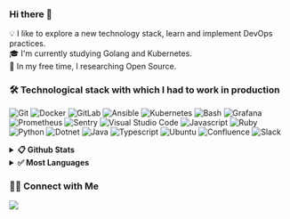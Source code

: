 ### Hi there 👋


💡 I like to explore a new technology stack, learn and implement DevOps practices. \
🎓 I'm currently studying Golang and Kubernetes.\
🐧 In my free time, I researching Open Source.

<!-- <img alt="Night Coding" src="https://raw.githubusercontent.com/CSRedRat/CSRedRat/master//Night-Coding.gif" align="right"/> -->

### 🛠 Technological stack with which I had to work in production

![Git](https://img.shields.io/badge/-Git-05122A?style=for-the-badge&logo=git)
![Docker](https://img.shields.io/badge/-Docker-05122A?style=for-the-badge&logo=docker)
![GitLab](https://img.shields.io/badge/-GitLab-05122A?style=for-the-badge&logo=gitlab)
![Ansible](https://img.shields.io/badge/-Ansible-05122A?style=for-the-badge&logo=ansible)
![Kubernetes](https://img.shields.io/badge/-Kubernetes-05122A?style=for-the-badge&logo=kubernetes)
![Bash](https://img.shields.io/badge/-Bash-05122A?style=for-the-badge&logo=linux)
![Grafana](https://img.shields.io/badge/-Grafana-05122A?style=for-the-badge&logo=grafana)
![Prometheus](https://img.shields.io/badge/-prometheus-05122A?style=for-the-badge&logo=prometheus)
![Sentry](https://img.shields.io/badge/-sentry-05122A?style=for-the-badge&logo=sentry)
![Visual Studio Code](https://img.shields.io/badge/-Visual%20Studio%20Code-05122A?style=for-the-badge&logo=visual-studio-code&logoColor=007ACC)
![Javascript](https://img.shields.io/badge/-javascript-05122A?style=for-the-badge&logo=javascript)
![Ruby](https://img.shields.io/badge/-ruby-05122A?style=for-the-badge&logo=ruby)
![Python](https://img.shields.io/badge/-python-05122A?style=for-the-badge&logo=python)
![Dotnet](https://img.shields.io/badge/-dotnet-05122A?style=for-the-badge&logo=dotnet)
![Java](https://img.shields.io/badge/-java-05122A?style=for-the-badge&logo=java)
![Typescript](https://img.shields.io/badge/-typescript-05122A?style=for-the-badge&logo=typescript)
![Ubuntu](https://img.shields.io/badge/-Ubuntu-05122A?style=for-the-badge&logo=ubuntu)
![Confluence](https://img.shields.io/badge/-Confluence-05122A?style=for-the-badge&logo=confluence)
![Slack](https://img.shields.io/badge/-Slack-05122A?style=for-the-badge&logo=slack)

<details>	
  <summary><b>📋 Github Stats</b></summary>
<img height="180em" src="https://github-readme-stats-eight-theta.vercel.app/api?username=airdry&show_icons=true&theme=onedark&include_all_commits=true&count_private=true%22" />
</details>
<details>	
  <summary><b>✅ Most Languages</b></summary>
<img height="180em" src="https://github-readme-stats.vercel.app/api/top-langs/?username=Airdry&show_icons=true&theme=onedark&include_all_commits=true&count_private=true%22" />
</details>

### 🤝🏻 Connect with Me

<a href="https://t.me/Airdry"><img src="https://img.shields.io/badge/-Telegram-0088cc?style=for-the-badge&logo=Telegram&logoColor=white"/></a>
></a>
